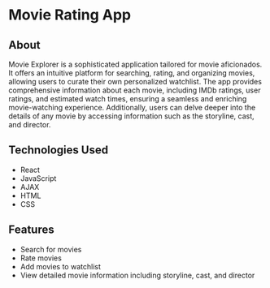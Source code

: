 # Movie Rating App

## About

Movie Explorer is a sophisticated application tailored for movie aficionados. It offers an intuitive platform for searching, rating, and organizing movies, allowing users to curate their own personalized watchlist. The app provides comprehensive information about each movie, including IMDb ratings, user ratings, and estimated watch times, ensuring a seamless and enriching movie-watching experience. Additionally, users can delve deeper into the details of any movie by accessing information such as the storyline, cast, and director.

## Technologies Used

- React
- JavaScript
- AJAX
- HTML
- CSS

## Features

- Search for movies
- Rate movies
- Add movies to watchlist
- View detailed movie information including storyline, cast, and director
